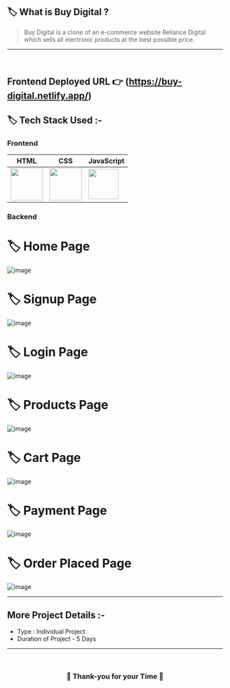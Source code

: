 ## 🏷️ What is Buy Digital ?

> Buy Digital is a clone of an e-commerce website Reliance Digital which sells all electronic products at the best possible price.
---

<br/>

## **Frontend Deployed URL** 👉 (https://buy-digital.netlify.app/)

## 🏷️ Tech Stack Used :-

### Frontend

| HTML                                                                                                                            | CSS                                                                                                                    | JavaScript                                                                                                                     |
| ------------------------------------------------------------------------------------------------------------------------------ | ------------------------------------------------------------------------------------------------------------------------------ | ------------------------------------------------------------------------------------------------------------------------------ | 
| <img width="75px" src="https://user-images.githubusercontent.com/25181517/192158954-f88b5814-d510-4564-b285-dff7d6400dad.png"> | <img width="75px" src="https://user-images.githubusercontent.com/25181517/183898674-75a4a1b1-f960-4ea9-abcb-637170a00a75.png"> | <img width="70px" src="https://user-images.githubusercontent.com/25181517/117447155-6a868a00-af3d-11eb-9cfe-245df15c9f3f.png"> |

### Backend


# 🏷️ Home Page
![image](https://github.com/Ajay84sia/Buy-Digital/assets/98752820/db00cc40-ebf1-471a-bd5e-f3713e4c7a82)


# 🏷️ Signup Page
![image](https://github.com/Ajay84sia/Buy-Digital/assets/98752820/d8c8e20c-cfdf-4718-aa84-6e9d3c08f82c)


# 🏷️ Login Page
![image](https://github.com/Ajay84sia/Buy-Digital/assets/98752820/48082989-4f8d-4015-8c46-f3fa460eb925)


# 🏷️ Products Page
![image](https://github.com/Ajay84sia/Buy-Digital/assets/98752820/ee614cf8-01d4-4acf-b7d3-2f2c7fe5260e)


# 🏷️ Cart Page
![image](https://github.com/Ajay84sia/Buy-Digital/assets/98752820/3f43c8fb-5896-46cb-9fc2-81a041842272)


# 🏷️ Payment Page
![image](https://github.com/Ajay84sia/Buy-Digital/assets/98752820/a07a81a8-a790-4dea-9421-02cfb755c3b6)

# 🏷️ Order Placed Page
![image](https://github.com/Ajay84sia/Buy-Digital/assets/98752820/95f212d2-a946-476e-a63f-498ed3c21e17)



---

## More Project Details :-

- Type : Individual Project
- Duration of Project - 5 Days

---

<br/>

<h3 align="center" >💝 Thank-you for your Time 💝</h3>

